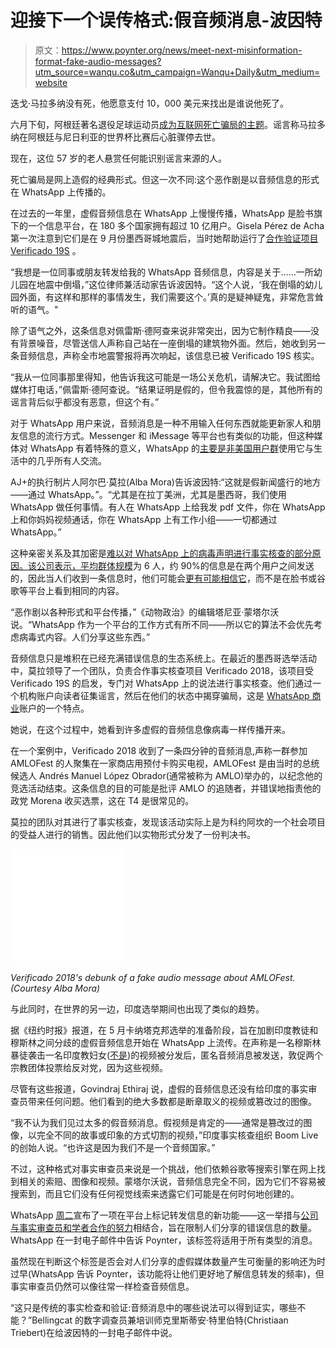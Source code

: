 # 迎接下一个误传格式:假音频消息-波因特

> 原文：<https://www.poynter.org/news/meet-next-misinformation-format-fake-audio-messages?utm_source=wanqu.co&utm_campaign=Wanqu+Daily&utm_medium=website>

迭戈·马拉多纳没有死，他愿意支付 10，000 美元来找出是谁说他死了。

六月下旬，阿根廷著名退役足球运动员[成为互联网死亡骗局的主题](https://www.financialexpress.com/sports/viral-whatsapp-voice-message-angry-maradona-offers-usd-10000-reward-over-death-report/1224269/)。谣言称马拉多纳在阿根廷与尼日利亚的世界杯比赛后心脏骤停去世。

现在，这位 57 岁的老人悬赏任何能识别谣言来源的人。

死亡骗局是网上造假的经典形式。但这一次不同:这个恶作剧是以音频信息的形式在 WhatsApp 上传播的。

在过去的一年里，虚假音频信息在 WhatsApp 上慢慢传播，WhatsApp 是脸书旗下的一个信息平台，在 180 多个国家拥有超过 10 亿用户。Gisela Pérez de Acha 第一次注意到它们是在 9 月份墨西哥城地震后，当时她帮助运行了[合作验证项目 Verificado 19S](//www.poynter.org/news/after-mexico-citys-earthquake-site-crowdsourcing-map-emergency-resources) 。

“我想是一位同事或朋友转发给我的 WhatsApp 音频信息，内容是关于……一所幼儿园在地震中倒塌，”这位律师兼活动家告诉波因特。“这个人说，‘我在倒塌的幼儿园外面，有这样和那样的事情发生，我们需要这个。’真的是疑神疑鬼，非常危言耸听的语气。"

除了语气之外，这条信息对佩雷斯·德阿查来说非常突出，因为它制作精良——没有背景噪音，尽管送信人声称自己站在一座倒塌的建筑物外面。然后，她收到另一条音频信息，声称全市地震警报将再次响起，该信息已被 Verificado 19S 核实。

“我从一位同事那里得知，他告诉我这可能是一场公关危机，请解决它。我试图给媒体打电话，”佩雷斯·德阿查说。“结果证明是假的，但令我震惊的是，其他所有的谣言背后似乎都没有恶意，但这个有。”

对于 WhatsApp 用户来说，音频消息是一种不用输入任何东西就能更新家人和朋友信息的流行方式。Messenger 和 iMessage 等平台也有类似的功能，但这种媒体对 WhatsApp 有着特殊的意义，WhatsApp 的[主要是非美国用户群](https://www.statista.com/statistics/291540/mobile-internet-user-whatsapp/)使用它与生活中的几乎所有人交流。

AJ+的执行制片人阿尔巴·莫拉(Alba Mora)告诉波因特:“这就是假新闻盛行的地方——通过 WhatsApp。”。“尤其是在拉丁美洲，尤其是墨西哥，我们使用 WhatsApp 做任何事情。有人在 WhatsApp 上给我发 pdf 文件，你在 WhatsApp 上和你妈妈视频通话，你在 WhatsApp 上有工作小组——一切都通过 WhatsApp。”

这种亲密关系及其加密是[难以对 WhatsApp 上的病毒声明进行事实核查的部分原因。](//www.poynter.org/news/heres-why-fighting-fake-news-harder-whatsapp-facebook)[该公司表示，平均群体规模](//www.poynter.org/news/whatsapp-its-misinformation-problem-fact-checking-going-be-essential)为 6 人，约 90%的信息是在两个用户之间发送的，因此当人们收到一条信息时，他们可能会[更有可能相信它](//www.poynter.org/news/heres-why-fighting-fake-news-harder-whatsapp-facebook)，而不是在脸书或谷歌等平台上看到相同的内容。

“恶作剧以各种形式和平台传播，”《动物政治》的编辑塔尼亚·蒙塔尔沃说。“WhatsApp 作为一个平台的工作方式有所不同——所以它的算法不会优先考虑病毒式内容。人们分享这些东西。”

音频信息只是堆积在已经充满错误信息的生态系统上。在最近的墨西哥选举活动中，莫拉领导了一个团队，负责合作事实核查项目 Verificado 2018，该项目受 Verificado 19S 的启发，专门对 WhatsApp 上的说法进行事实核查。他们通过一个机构账户向读者征集谣言，然后在他们的状态中揭穿骗局，这是 [WhatsApp 商业](https://www.whatsapp.com/business/)账户的一个特点。

她说，在这个过程中，她看到许多虚假的音频信息像病毒一样传播开来。

在一个案例中，Verificado 2018 收到了一条四分钟的音频消息,声称一群参加 AMLOFest 的人聚集在一家商店用预付卡购买电视，AMLOFest 是由当时的总统候选人 Andrés Manuel López Obrador(通常被称为 AMLO)举办的，以纪念他的竞选活动结束。这条信息的目的可能是批评 AMLO 的追随者，并错误地指责他的政党 Morena 收买选票，这在 T4 是很常见的。

莫拉的团队对其进行了事实核查，发现该活动实际上是为科约阿坎的一个社会项目的受益人进行的销售。因此他们以实物形式分发了一份判决书。

![Verificado debunk](img/22834f27f0d17e9e35183188c07d3e02.png)

*Verificado 2018's debunk of a fake audio message about AMLOFest. (Courtesy Alba Mora)*



与此同时，在世界的另一边，印度选举期间也出现了类似的趋势。

据《纽约时报》报道，在 5 月卡纳塔克邦选举的准备阶段，旨在加剧印度教徒和穆斯林之间分歧的虚假音频信息开始在 WhatsApp 上流传。在声称是一名穆斯林暴徒袭击一名印度教妇女([不是](http://www.thecitizen.in/index.php/en/newsdetail/index/1/10255/old-gautemalan-lynching-video-made-viral-by-bhakts-with-girl-marwadi-mob-muslim-text))的视频被分发后，匿名音频消息被发送，敦促两个宗教团体投票给反对党，因为这些视频。

尽管有这些报道，Govindraj Ethiraj 说，虚假的音频信息还没有给印度的事实审查员带来任何问题。他们看到的绝大多数都是断章取义的视频或篡改过的图像。

“我不认为我们见过太多的假音频消息。假视频是肯定的——通常是篡改过的图像，以完全不同的故事或印象的方式切割的视频，”印度事实核查组织 Boom Live 的创始人说。“也许这是因为我们不是一个音频国家。”

不过，这种格式对事实审查员来说是一个挑战，他们依赖谷歌等搜索引擎在网上找到相关的索赔、图像和视频。蒙塔尔沃说，音频信息完全不同，因为它们不容易被搜索到，而且它们没有任何视觉线索来透露它们可能是在何时何地创建的。

WhatsApp [周二](//www.poynter.org/news/whatsapp-launches-feature-labels-forwarded-messages)宣布了一项在平台上标记转发信息的新功能——这一举措与[公司与事实审查员和学者合作的努力](//www.poynter.org/news/whatsapp-its-misinformation-problem-fact-checking-going-be-essential)相结合，旨在限制人们分享的错误信息的数量。WhatsApp 在一封电子邮件中告诉 Poynter，该标签将适用于所有类型的消息。

虽然现在判断这个标签是否会对人们分享的虚假媒体数量产生可衡量的影响还为时过早(WhatsApp 告诉 Poynter，该功能将让他们更好地了解信息转发的频率)，但事实审查员仍然可以像往常一样检查音频信息。

“这只是传统的事实检查和验证:音频消息中的哪些说法可以得到证实，哪些不能？”Bellingcat 的数字调查员兼培训师克里斯蒂安·特里伯特(Christiaan Triebert)在给波因特的一封电子邮件中说。